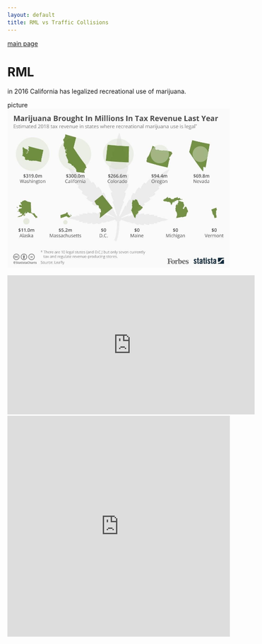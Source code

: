 ```yaml
---
layout: default
title: RML vs Traffic Collisions
---
```

[main page](https://boh016.github.io/fair_policing/)
# RML
in 2016 California has legalized recreational use of marijuana.

picture
![revenue](./assets/revenue.jpg "revenue")


<iframe width="560" height="315" src="https://www.youtube-nocookie.com/embed/opSiomnDEQo" frameborder="0" allow="accelerometer; autoplay; encrypted-media; gyroscope; picture-in-picture" allowfullscreen></iframe>


<iframe class="highcharts-iframe" src="https://app.everviz.com/embed/cUNgFv-c/" title="Chart: " style="border: 0; width: 100%; height: 500px"></iframe>




<html xmlns="http://www.w3.org/1999/xhtml">
<head>
    <title>Highcharts - Heat Map Chart</title>
    <script src="https://code.jquery.com/jquery-1.12.4.js"></script>
    <script src="https://code.highcharts.com/highcharts.js"></script>
    <script src="https://code.highcharts.com/modules/heatmap.js"></script>
    <script src="https://code.highcharts.com/modules/exporting.js"></script>
    <script type="text/javascript">
        $(function () {
            var chartype = {
                type: 'heatmap',
                marginTop: 40,
                marginBottom: 80,
                plotBorderWidth: 1
            }
            var chartitle = {
                text: 'CA DUI Count by Hour and Day of Week'
            }
            var chartlegend = {
                layout: 'vertical',
                align: 'left',
                verticalAlign: 'top',
                x: 150,
                y: 200,
                floating: false,
                borderWidth: 1,
                backgroundColor: (Highcharts.theme && Highcharts.theme.legendBackgroundColor) || '#FFFFFF'
            }
            var chartxaxis = {
                categories: ['Monday', 'Tuesday', 'Wednesday', 'Thursday', 'Friday','Saturday','Sunday'],
                title:{ text:'Day of Weeek' }
            }
            var chartyaxis = {
                categories: ['23','22','21','20','19','18','17','16','15','14','13','12','11','10','9','8','7','6','5','4','3','2','1','0'],
                title: { text:'Hour' }
            }
            var chartcoloraxis = {
                min: 0,
                minColor: '#ffffff',
                maxColor: '#0a452a'
            }
            var chartlegend = {
                align: 'right',
                layout: 'vertical',
                margin: 0,
                verticalAlign: 'top',
                y: 25,
                symbolHeight: 350
            }
            var chartooltip = {
                formatter: function () {
                    return '<b>' + '</b> There are <br><b>' +
                        this.point.value + '</b> DUI collisions on <br><b>'                  +this.series.xAxis.categories[this.point.x]+
                        '</b> at hour <br><b>'+
                     this.series.yAxis.categories[this.point.y] + '</b>';
                }
            }
            var chartseries = [{
                name: 'count',
                borderWidth: 1,
                data: [[0, 0, 138],
 [0, 1, 172],
 [0, 2, 169],
 [0, 3, 171],
 [0, 4, 163],
 [0, 5, 169],
 [0, 6, 171],
 [0, 7, 164],
 [0, 8, 157],
 [0, 9, 155],
 [0, 10, 106],
 [0, 11, 134],
 [0, 12, 125],
 [0, 13, 100],
 [0, 14, 105],
 [0, 15, 136],
 [0, 16, 95],
 [0, 17, 96],
 [0, 18, 65],
 [0, 19, 84],
 [0, 20, 71],
 [0, 21, 103],
 [0, 22, 137],
 [0, 23, 120],
 [1, 0, 108],
 [1, 1, 157],
 [1, 2, 167],
 [1, 3, 160],
 [1, 4, 169],
 [1, 5, 202],
 [1, 6, 178],
 [1, 7, 151],
 [1, 8, 153],
 [1, 9, 147],
 [1, 10, 125],
 [1, 11, 136],
 [1, 12, 103],
 [1, 13, 127],
 [1, 14, 117],
 [1, 15, 112],
 [1, 16, 109],
 [1, 17, 100],
 [1, 18, 75],
 [1, 19, 58],
 [1, 20, 73],
 [1, 21, 87],
 [1, 22, 95],
 [1, 23, 118],
 [2, 0, 171],
 [2, 1, 156],
 [2, 2, 161],
 [2, 3, 165],
 [2, 4, 180],
 [2, 5, 203],
 [2, 6, 167],
 [2, 7, 169],
 [2, 8, 140],
 [2, 9, 156],
 [2, 10, 152],
 [2, 11, 146],
 [2, 12, 118],
 [2, 13, 126],
 [2, 14, 99],
 [2, 15, 140],
 [2, 16, 108],
 [2, 17, 88],
 [2, 18, 61],
 [2, 19, 64],
 [2, 20, 77],
 [2, 21, 89],
 [2, 22, 91],
 [2, 23, 124],
 [3, 0, 177],
 [3, 1, 190],
 [3, 2, 172],
 [3, 3, 181],
 [3, 4, 181],
 [3, 5, 186],
 [3, 6, 184],
 [3, 7, 178],
 [3, 8, 169],
 [3, 9, 159],
 [3, 10, 128],
 [3, 11, 132],
 [3, 12, 113],
 [3, 13, 102],
 [3, 14, 119],
 [3, 15, 128],
 [3, 16, 99],
 [3, 17, 88],
 [3, 18, 58],
 [3, 19, 67],
 [3, 20, 83],
 [3, 21, 104],
 [3, 22, 125],
 [3, 23, 128],
 [4, 0, 229],
 [4, 1, 223],
 [4, 2, 224],
 [4, 3, 224],
 [4, 4, 202],
 [4, 5, 219],
 [4, 6, 198],
 [4, 7, 211],
 [4, 8, 168],
 [4, 9, 159],
 [4, 10, 145],
 [4, 11, 132],
 [4, 12, 138],
 [4, 13, 116],
 [4, 14, 117],
 [4, 15, 109],
 [4, 16, 118],
 [4, 17, 73],
 [4, 18, 82],
 [4, 19, 102],
 [4, 20, 79],
 [4, 21, 115],
 [4, 22, 111],
 [4, 23, 155],
 [5, 0, 219],
 [5, 1, 212],
 [5, 2, 183],
 [5, 3, 198],
 [5, 4, 166],
 [5, 5, 171],
 [5, 6, 200],
 [5, 7, 154],
 [5, 8, 193],
 [5, 9, 162],
 [5, 10, 144],
 [5, 11, 136],
 [5, 12, 107],
 [5, 13, 120],
 [5, 14, 103],
 [5, 15, 107],
 [5, 16, 111],
 [5, 17, 114],
 [5, 18, 115],
 [5, 19, 96],
 [5, 20, 157],
 [5, 21, 156],
 [5, 22, 203],
 [5, 23, 194],
 [6, 0, 163],
 [6, 1, 143],
 [6, 2, 180],
 [6, 3, 166],
 [6, 4, 165],
 [6, 5, 160],
 [6, 6, 162],
 [6, 7, 172],
 [6, 8, 136],
 [6, 9, 133],
 [6, 10, 132],
 [6, 11, 116],
 [6, 12, 123],
 [6, 13, 94],
 [6, 14, 84],
 [6, 15, 98],
 [6, 16, 97],
 [6, 17, 103],
 [6, 18, 105],
 [6, 19, 125],
 [6, 20, 154],
 [6, 21, 189],
 [6, 22, 188],
 [6, 23, 209]],
                dataLabels: {
                    enabled: false,
                    color: '#000000'
                }
            }]
            $('#container').highcharts({
                chart:chartype,
                title: chartitle,
                xAxis:chartxaxis,
                yAxis: chartyaxis,
                colorAxis: chartcoloraxis,
                legend:chartlegend,
                tooltip:chartooltip,
                series: chartseries
            });
        });
    </script>
</head>
<body>
    <div id="container" style="height: 477px; min-width: 310px; max-width: 800px; margin: 0 auto"></div>
</body>
</html>